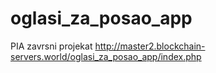 # oglasi_za_posao_app
 PIA zavrsni projekat
http://master2.blockchain-servers.world/oglasi_za_posao_app/index.php
